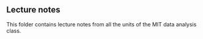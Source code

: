 ## Lecture notes

This folder contains lecture notes from all the units of the MIT data analysis class.

